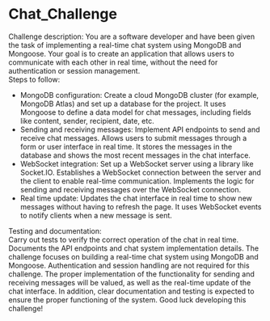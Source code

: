 # Chat_Challenge

Challenge description:
You are a software developer and have been given the task of implementing a real-time chat system using MongoDB and Mongoose. Your goal is to create an application that allows users to communicate with each other in real time, without the need for authentication or session management.
<br/>
Steps to follow:
- MongoDB configuration:
Create a cloud MongoDB cluster (for example, MongoDB Atlas) and set up a database for the project.
It uses Mongoose to define a data model for chat messages, including fields like content, sender, recipient, date, etc.
- Sending and receiving messages:
Implement API endpoints to send and receive chat messages.
Allows users to submit messages through a form or user interface in real time.
It stores the messages in the database and shows the most recent messages in the chat interface.
- WebSocket integration:
Set up a WebSocket server using a library like Socket.IO.
Establishes a WebSocket connection between the server and the client to enable real-time communication.
Implements the logic for sending and receiving messages over the WebSocket connection.
- Real time update:
Updates the chat interface in real time to show new messages without having to refresh the page.
It uses WebSocket events to notify clients when a new message is sent.

Testing and documentation:<br/>
Carry out tests to verify the correct operation of the chat in real time.
Documents the API endpoints and chat system implementation details.
The challenge focuses on building a real-time chat system using MongoDB and Mongoose. Authentication and session handling are not required for this challenge. The proper implementation of the functionality for sending and receiving messages will be valued, as well as the real-time update of the chat interface. In addition, clear documentation and testing is expected to ensure the proper functioning of the system. Good luck developing this challenge!
